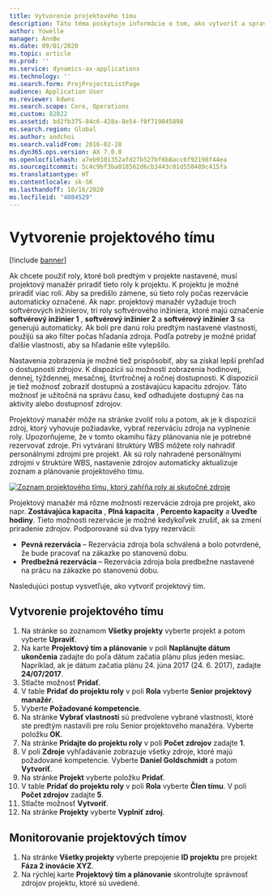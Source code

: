 ```yaml
---
title: Vytvorenie projektového tímu
description: Táto téma poskytuje informácie o tom, ako vytvoriť a spravovať projektové tímy.
author: Yowelle
manager: AnnBe
ms.date: 09/01/2020
ms.topic: article
ms.prod: ''
ms.service: dynamics-ax-applications
ms.technology: ''
ms.search.form: ProjProjectsListPage
audience: Application User
ms.reviewer: kdwns
ms.search.scope: Core, Operations
ms.custom: 82022
ms.assetid: bd2fb375-84c6-428a-8e54-f0f719045898
ms.search.region: Global
ms.author: andchoi
ms.search.validFrom: 2016-02-28
ms.dyn365.ops.version: AX 7.0.0
ms.openlocfilehash: a7eb9101352afd27b527bf6b8acc6f92198f44ea
ms.sourcegitcommit: 5c4c9bf3ba018562d6cb3443c01d550489c415fa
ms.translationtype: HT
ms.contentlocale: sk-SK
ms.lasthandoff: 10/16/2020
ms.locfileid: "4084529"
---
```

# <a name="create-a-project-team"></a>Vytvorenie projektového tímu

[!include [banner](../includes/banner.md)]

Ak chcete použiť roly, ktoré boli predtým v projekte nastavené, musí projektový manažér priradiť tieto roly k projektu. K projektu je možné priradiť viac rolí. Aby sa predišlo zámene, sú tieto roly počas rezervácie automaticky označené. Ak napr. projektový manažér vyžaduje troch softvérových inžinierov, tri roly softvérového inžiniera, ktoré majú označenie **softvérový inžinier 1** , **softvérový inžinier 2** a **softvérový inžinier 3** sa generujú automaticky. Ak boli pre danú rolu predtým nastavené vlastnosti, použijú sa ako filter počas hľadania zdroja. Podľa potreby je možné pridať ďalšie vlastnosti, aby sa hľadanie ešte vylepšilo.

Nastavenia zobrazenia je možné tiež prispôsobiť, aby sa získal lepší prehľad o dostupnosti zdrojov. K dispozícii sú možnosti zobrazenia hodinovej, dennej, týždennej, mesačnej, štvrťročnej a ročnej dostupnosti. K dispozícii je tiež možnosť zobraziť dostupnú a zostávajúcu kapacitu zdrojov. Táto možnosť je užitočná na správu času, keď odhadujete dostupný čas na aktivity alebo dostupnosť zdrojov.

Projektový manažér môže na stránke zvoliť rolu a potom, ak je k dispozícii zdroj, ktorý vyhovuje požiadavke, vybrať rezerváciu zdroja na vyplnenie roly. Upozorňujeme, že v tomto okamihu fázy plánovania nie je potrebné rezervovať zdroje. Pri vytváraní štruktúry WBS môžete roly nahradiť personálnymi zdrojmi pre projekt. Ak sú roly nahradené personálnymi zdrojmi v štruktúre WBS, nastavenie zdrojov automaticky aktualizuje zoznam a plánovanie projektového tímu.

[![Zoznam projektového tímu, ktorý zahŕňa roly aj skutočné zdroje](./media/projectresourcing03-1024x368.jpg)](./media/projectresourcing03.jpg) 

Projektový manažér má rôzne možnosti rezervácie zdroja pre projekt, ako napr. **Zostávajúca kapacita** , **Plná kapacita** , **Percento kapacity** a **Uveďte hodiny**. Tieto možnosti rezervácie je možné kedykoľvek zrušiť, ak sa zmení priradenie zdrojov. Podporované sú dva typy rezervácií:

- **Pevná rezervácia** – Rezervácia zdroja bola schválená a bolo potvrdené, že bude pracovať na zákazke po stanovenú dobu.
- **Predbežná rezervácia** – Rezervácia zdroja bola predbežne nastavené na prácu na zákazke po stanovenú dobu.

Nasledujúci postup vysvetľuje, ako vytvoriť projektový tím.

## <a name="create-a-project-team"></a>Vytvorenie projektového tímu

1. Na stránke so zoznamom **Všetky projekty** vyberte projekt a potom vyberte **Upraviť**.
2. Na karte **Projektový tím a plánovanie** v poli **Naplánujte dátum ukončenia** zadajte do poľa dátum začatia plánu plus jeden mesiac. Napríklad, ak je dátum začatia plánu 24. júna 2017 (24. 6. 2017), zadajte **24/07/2017**.
3. Stlačte možnosť **Pridať**.
4. V table **Pridať do projektu roly** v poli **Rola** vyberte **Senior projektový manažér**.
5. Vyberte **Požadované kompetencie**.
6. Na stránke **Vybrať vlastnosti** sú predvolene vybrané vlastnosti, ktoré ste predtým nastavili pre rolu Senior projektového manažéra. Vyberte položku **OK**.
7. Na stránke **Pridajte do projektu roly** v poli **Počet zdrojov** zadajte **1**.
8. V poli **Zdroje** vyhľadávanie zobrazuje všetky zdroje, ktoré majú požadované kompetencie. Vyberte **Daniel Goldschmidt** a potom **Vytvoriť**.
9. Na stránke **Projekt** vyberte položku **Pridať**.
10. V table **Pridať do projektu roly** v poli **Rola** vyberte **Člen tímu**. V poli **Počet zdrojov** zadajte **5**.
11. Stlačte možnosť **Vytvoriť**.
12. Na stránke **Projekty** vyberte **Vyplniť zdroj**.

## <a name="monitor-project-teams"></a>Monitorovanie projektových tímov
1. Na stránke **Všetky projekty** vyberte prepojenie **ID projektu** pre projekt **Fáza 2 inovácie XYZ**.
2. Na rýchlej karte **Projektový tím a plánovanie** skontrolujte správnosť zdrojov projektu, ktoré sú uvedené.
